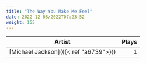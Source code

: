 ```yaml
---
title: "The Way You Make Me Feel"
date: 2022-12-08/2022T07:23:52
weight: 155
---
```




 Artist | Plays 
----- | -----:
[Michael Jackson]({{< ref "a6739">}}) | 1
